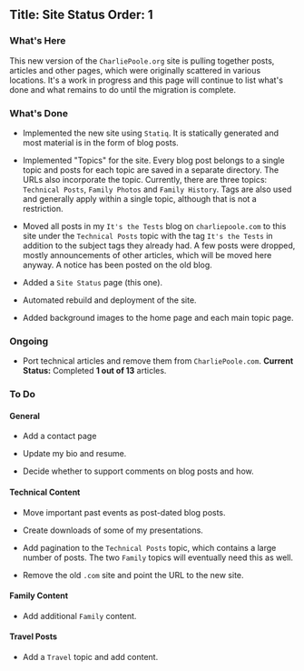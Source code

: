 Title: Site Status
Order: 1
---
### What's Here

This new version of the `CharliePoole.org` site is pulling together posts, articles
and other pages, which were originally scattered in various locations. It's a work
in progress and this page will continue to list what's done and what remains to do
until the migration is complete.

### What's Done

* Implemented the new site using `Statiq`. It is statically generated and most material
  is in the form of blog posts.

* Implemented "Topics" for the site. Every blog post belongs to a single topic and posts
  for each topic are saved in a separate directory. The URLs also incorporate the topic.
  Currently, there are three topics: `Technical Posts`, `Family Photos` and `Family History`.
  Tags are also used and generally apply within a single topic, although that is not
  a restriction.

* Moved all posts in my `It's the Tests` blog on `charliepoole.com` to this site under
  the `Technical Posts` topic with the tag `It's the Tests` in addition to the subject
  tags they already had. A few posts were dropped, mostly announcements of other articles,
  which will be moved here anyway. A notice has been posted on the old blog.

* Added a `Site Status` page (this one).

* Automated rebuild and deployment of the site.

* Added background images to the home page and each main topic page.

### Ongoing

* Port technical articles and remove them from `CharliePoole.com`.
  **Current Status:** Completed **1 out of 13** articles.

### To Do

#### General

* Add a contact page

* Update my bio and resume.

* Decide whether to support comments on blog posts and how.

#### Technical Content

* Move important past events as post-dated blog posts.

* Create downloads of some of my presentations.

* Add pagination to the `Technical Posts` topic, which contains a large number of posts.
  The two `Family` topics will eventually need this as well.

* Remove the old `.com` site and point the URL to the new site.

#### Family Content

* Add additional `Family` content.

#### Travel Posts

* Add a `Travel` topic and add content.